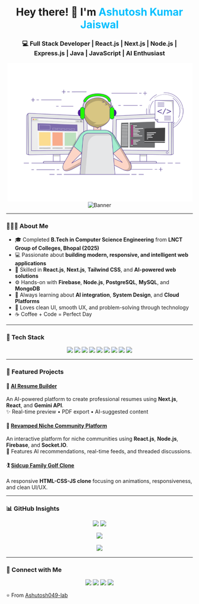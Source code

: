 <!-- Profile Header -->
<h1 align="center">Hey there! 👋 I'm <span style="color:#00BFFF;">Ashutosh Kumar Jaiswal</span></h1>

<h3 align="center">💻 Full Stack Developer | React.js | Next.js | Node.js | Express.js | Java | JavaScript | AI Enthusiast</h3>

<img align="right" alt="GIF" src="https://raw.githubusercontent.com/devSouvik/devSouvik/master/gif3.gif" width="500"/>


<p align="center">
  <img src="https://github.com/Ashutosh049-lab/Ashutosh049-lab/blob/main/banner.gif" alt="Banner" width="800"/>
</p>

---

### 👨🏻‍💻 About Me  

- 🎓 Completed **B.Tech in Computer Science Engineering** from **LNCT Group of Colleges, Bhopal (2025)**  
- 💻 Passionate about **building modern, responsive, and intelligent web applications**  
- 🚀 Skilled in **React.js**, **Next.js**, **Tailwind CSS**, and **AI-powered web solutions**  
- ⚙️ Hands-on with **Firebase**, **Node.js**, **PostgreSQL**, **MySQL**, and **MongoDB**  
- 🧠 Always learning about **AI integration**, **System Design**, and **Cloud Platforms**  
- 🎨 Loves clean UI, smooth UX, and problem-solving through technology  
- ☕ Coffee + Code = Perfect Day  

---

### 🧠 Tech Stack  

<p align="center">
  <img src="https://img.shields.io/badge/Code-JavaScript-yellow?style=for-the-badge&logo=javascript" />
  <img src="https://img.shields.io/badge/Framework-React-blue?style=for-the-badge&logo=react" />
  <img src="https://img.shields.io/badge/Framework-Next.js-black?style=for-the-badge&logo=next.js" />
  <img src="https://img.shields.io/badge/Styling-TailwindCSS-38B2AC?style=for-the-badge&logo=tailwind-css" />
  <img src="https://img.shields.io/badge/Backend-Node.js-green?style=for-the-badge&logo=node.js" />
  <img src="https://img.shields.io/badge/Database-MySQL-blue?style=for-the-badge&logo=mysql" />
  <img src="https://img.shields.io/badge/Database-PostgreSQL-336791?style=for-the-badge&logo=postgresql" />
  <img src="https://img.shields.io/badge/Cloud-AWS-FF9900?style=for-the-badge&logo=amazon-aws" />
  <img src="https://img.shields.io/badge/Tools-GitHub-black?style=for-the-badge&logo=github" />
</p>

---

### 🚀 Featured Projects  

#### 🧾 [AI Resume Builder](https://github.com/Ashutosh049-lab/Ai_Resume_Builder)
An AI-powered platform to create professional resumes using **Next.js**, **React**, and **Gemini API**.  
✨ Real-time preview • PDF export • AI-suggested content  

#### 💬 [Revamped Niche Community Platform](https://github.com/Ashutosh049-lab/Revamped-Niche-Community-Platform-Project-)
An interactive platform for niche communities using **React.js**, **Node.js**, **Firebase**, and **Socket.IO**.  
🧠 Features AI recommendations, real-time feeds, and threaded discussions.  

#### 🏌️ [Sidcup Family Golf Clone](https://github.com/Ashutosh049-lab/SidcupFamilyGolfClone_Project)
A responsive **HTML-CSS-JS clone** focusing on animations, responsiveness, and clean UI/UX.  

---

### 📊 GitHub Insights  

<p align="center">
  <img src="https://github-readme-stats.vercel.app/api?username=Ashutosh049-lab&show_icons=true&theme=radical" height="170"/>
  <img src="https://github-readme-streak-stats.herokuapp.com/?user=Ashutosh049-lab&theme=radical" height="170"/>
</p>

<p align="center">
  <img src="https://github-profile-trophy.vercel.app/?username=Ashutosh049-lab&theme=onestar&row=1&column=6" />
</p>

<p align="center">
  <img src="https://github-readme-activity-graph.vercel.app/graph?username=Ashutosh049-lab&theme=react-dark" />
</p>

---

### 🤝 Connect with Me  

<p align="center">
  <a href="https://www.linkedin.com/in/ashutosh-kumar-jaiswal-128054256/" target="_blank"><img src="https://img.icons8.com/plasticine/100/000000/linkedin.png" width="50" /></a>
  <a href="mailto:jashutosh528@gmail.com" target="_blank"><img src="https://img.icons8.com/plasticine/100/000000/gmail.png" width="50" /></a>
  <a href="https://github.com/Ashutosh049-lab" target="_blank"><img src="https://img.icons8.com/plasticine/100/000000/github.png" width="50" /></a>
  <a href="https://www.youtube.com/@Ashutosh049" target="_blank"><img src="https://img.icons8.com/plasticine/100/000000/youtube.png" width="50" /></a>
</p>

⭐️ From [Ashutosh049-lab](https://github.com/Ashutosh049-lab)

